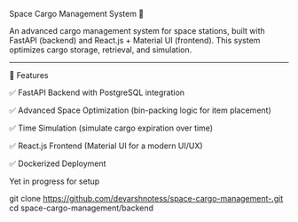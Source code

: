 Space Cargo Management System 🚀

An advanced cargo management system for space stations, built with FastAPI (backend) and React.js + Material UI (frontend). This system optimizes cargo storage, retrieval, and simulation.


---

📌 Features

✅ FastAPI Backend with PostgreSQL integration

✅ Advanced Space Optimization (bin-packing logic for item placement)

✅ Time Simulation (simulate cargo expiration over time)

✅ React.js Frontend (Material UI for a modern UI/UX)

✅ Dockerized Deployment

Yet in progress for setup 

git clone https://github.com/devarshnotess/space-cargo-management-.git
cd space-cargo-management/backend
